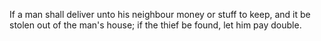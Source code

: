 If a man shall deliver unto his neighbour money or stuff to keep, and it be stolen out of the man's house; if the thief be found, let him pay double.
